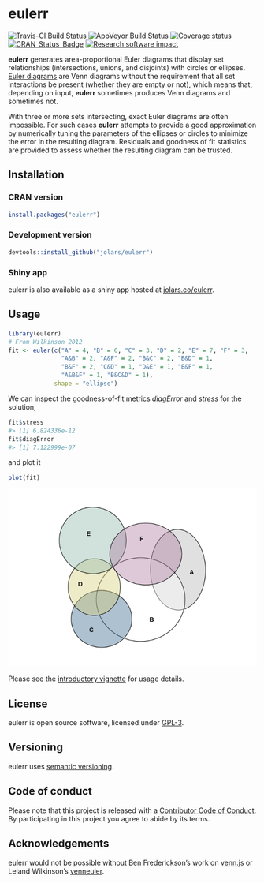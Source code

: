 
<!-- README.md is generated from README.Rmd. Please edit that file -->

# eulerr

[![Travis-CI Build
Status](https://travis-ci.org/jolars/eulerr.svg?branch=master)](https://travis-ci.org/jolars/eulerr)
[![AppVeyor Build
Status](https://ci.appveyor.com/api/projects/status/github/jolars/eulerr?branch=master&svg=true)](https://ci.appveyor.com/project/jolars/eulerr)
[![Coverage
status](https://coveralls.io/repos/github/jolars/eulerr/badge.svg)](https://coveralls.io/r/jolars/eulerr?branch=master)
[![CRAN\_Status\_Badge](http://www.r-pkg.org/badges/version/eulerr)](https://cran.r-project.org/package=eulerr)
[![Research software
impact](http://depsy.org/api/package/cran/eulerr/badge.svg)](http://depsy.org/package/r/eulerr)

**eulerr** generates area-proportional Euler diagrams that display set
relationships (intersections, unions, and disjoints) with circles or
ellipses. [Euler diagrams](https://en.wikipedia.org/wiki/Euler_diagram)
are Venn diagrams without the requirement that all set interactions be
present (whether they are empty or not), which means that, depending on
input, **eulerr** sometimes produces Venn diagrams and sometimes not.

With three or more sets intersecting, exact Euler diagrams are often
impossible. For such cases **eulerr** attempts to provide a good
approximation by numerically tuning the parameters of the ellipses or
circles to minimize the error in the resulting diagram. Residuals and
goodness of fit statistics are provided to assess whether the resulting
diagram can be trusted.

## Installation

### CRAN version

``` r
install.packages("eulerr")
```

### Development version

``` r
devtools::install_github("jolars/eulerr")
```

### Shiny app

eulerr is also available as a shiny app hosted at
[jolars.co/eulerr](http://jolars.co/eulerr/).

## Usage

``` r
library(eulerr)
# From Wilkinson 2012
fit <- euler(c("A" = 4, "B" = 6, "C" = 3, "D" = 2, "E" = 7, "F" = 3,
               "A&B" = 2, "A&F" = 2, "B&C" = 2, "B&D" = 1,
               "B&F" = 2, "C&D" = 1, "D&E" = 1, "E&F" = 1,
               "A&B&F" = 1, "B&C&D" = 1),
             shape = "ellipse")
```

We can inspect the goodness-of-fit metrics *diagError* and *stress* for
the solution,

``` r
fit$stress
#> [1] 6.824336e-12
fit$diagError
#> [1] 7.122999e-07
```

and plot it

``` r
plot(fit)
```

![](tools/README-plot_method-1.png)<!-- -->

Please see the [introductory
vignette](https://CRAN.R-project.org/package=eulerr/vignettes/introduction.pdf)
for usage details.

## License

eulerr is open source software, licensed under [GPL-3](LICENSE).

## Versioning

eulerr uses [semantic versioning](http://semver.org).

## Code of conduct

Please note that this project is released with a [Contributor Code of
Conduct](CONDUCT.md). By participating in this project you agree to
abide by its terms.

## Acknowledgements

eulerr would not be possible without Ben Frederickson’s work on
[venn.js](http://www.benfrederickson.com) or Leland Wilkinson’s
[venneuler](https://cran.r-project.org/package=venneuler).
